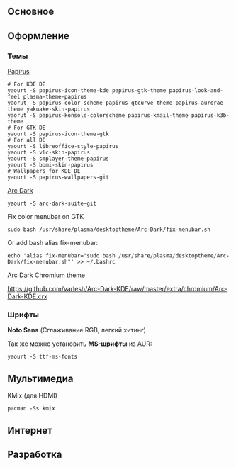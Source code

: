 ## Основное

## Оформление

### Темы

[Papirus](https://github.com/varlesh/papirus-suite)
```
# For KDE DE
yaourt -S papirus-icon-theme-kde papirus-gtk-theme papirus-look-and-feel plasma-theme-papirus
yaorut -S papirus-color-scheme papirus-qtcurve-theme papirus-aurorae-theme yakuake-skin-papirus
yaorut -S papirus-konsole-colorscheme papirus-kmail-theme papirus-k3b-theme
# For GTK DE
yaourt -S papirus-icon-theme-gtk
# For all DE
yaourt -S libreoffice-style-papirus
yaourt -S vlc-skin-papirus
yaourt -S smplayer-theme-papirus
yaourt -S bomi-skin-papirus
# Wallpapers for KDE DE
yaourt -S papirus-wallpapers-git
```
[Arc Dark](https://github.com/varlesh/Arc-Dark-KDE)
```
yaourt -S arc-dark-suite-git
```
Fix color menubar on GTK
```
sudo bash /usr/share/plasma/desktoptheme/Arc-Dark/fix-menubar.sh
```
Or add bash alias fix-menubar:
```
echo 'alias fix-menubar="sudo bash /usr/share/plasma/desktoptheme/Arc-Dark/fix-menubar.sh"' >> ~/.bashrc
```
Arc Dark Chromium theme

https://github.com/varlesh/Arc-Dark-KDE/raw/master/extra/chromium/Arc-Dark-KDE.crx


### Шрифты

**Noto Sans** (Сглаживание RGB, легкий хитинг).

Так же можно установить **MS-шрифты** из AUR:
```
yaourt -S ttf-ms-fonts
```

## Мультимедиа

KMix (для HDMI)
```
pacman -Ss kmix
```

## Интернет

## Разработка

